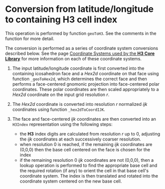 # Conversion from latitude/longitude to containing H3 cell index

This operation is performed by function `geoToH3`. See the comments in the function for more detail.

The conversion is performed as a series of coordinate system conversions described below. See the page <a href="../coordsystems.md">Coordinate Systems used by the **H3 Core Library**</a> for more information on each of these coordinate systems.

1. The input latitude/longitude coordinate is first converted into the containing icosahedron face and a *Hex2d* coordinate on that face using function `_geoToHex2d`, which determines the correct face and then performs a face-centered gnomonic projection into face-centered polar coordinates. These polar coordinates are then scaled appropriately to a *Hex2d* coordinate on the input grid resolution *r*.
2. The *Hex2d* coordinate is converted into resolution *r* normalized *ijk* coordinates using function `_hex2dToCoordIJK`.
3. The face and face-centered *ijk* coordinates are then converted into an `H3Index` representation using the following steps:

   * the **H3** index digits are calculated from resolution *r* up to 0, adjusting the *ijk* coordinates at each successively coarser resolution.
   * when resolution 0 is reached, if the remaining *ijk* coordinates are (0,0,0) then the base cell centered on the face is chosen for the index
   * if the remaining resolution 0 *ijk* coordinates are not (0,0,0), then a lookup operation is performed to find the appropriate base cell and the required rotation (if any) to orient the cell in that base cell's coordinate system. The index is then translated and rotated into the coordinate system centered on the new base cell.
